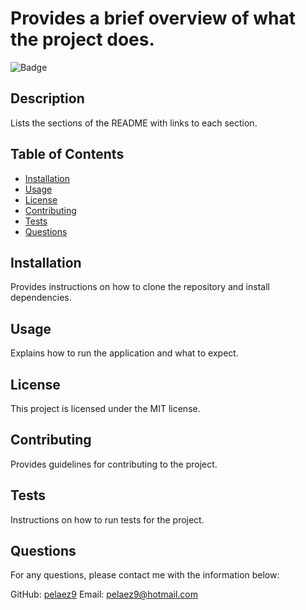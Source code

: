 
# Provides a brief overview of what the project does.

![Badge](https://img.shields.io/badge/any-text-you-like-blue)

## Description
Lists the sections of the README with links to each section.

## Table of Contents
- [Installation](#installation)
- [Usage](#usage)
- [License](#license)
- [Contributing](#contributing)
- [Tests](#tests)
- [Questions](#questions)

## Installation
Provides instructions on how to clone the repository and install dependencies.

## Usage
Explains how to run the application and what to expect.

## License
This project is licensed under the MIT license.

## Contributing
Provides guidelines for contributing to the project.

## Tests
Instructions on how to run tests for the project.

## Questions
For any questions, please contact me with the information below:

GitHub: [pelaez9](https://github.com/pelaez9)
Email: pelaez9@hotmail.com
  